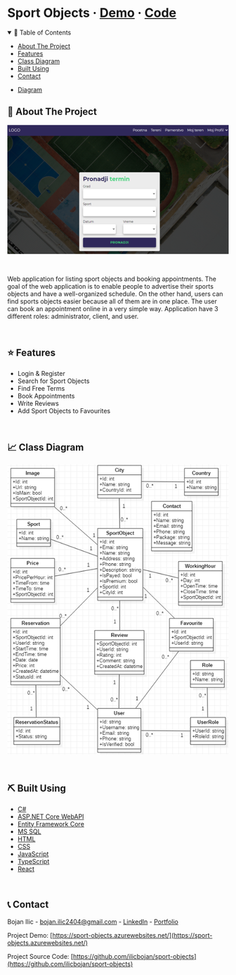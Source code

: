 # Sport Objects · [Demo](https://sport-objects.azurewebsites.net/) · [Code](https://github.com/ilicbojan/sport-objects)

<!-- TABLE OF CONTENTS -->
<details open="open">
  <summary>📝 Table of Contents</summary>
  <ul>
    <li><a href="#about">About The Project</a></li>
    <li><a href="#features">Features</a></li>
    <li><a href="#diagram">Class Diagram</a></li>
    <li><a href="#built-using">Built Using</a></li>
    <li><a href="#contact">Contact</a></li>
  </ul>
</details>

- [Diagram](#diagram)
  <br>

<!-- ABOUT THE PROJECT -->

## 🧐 About The Project <a name="about"></a>

![Demo Image](/WebUI/client-app/public/assets/demo.png/?raw=true 'Demo Image')

<br>

Web application for listing sport objects and booking appointments. The goal of the web application is to enable people to advertise their sports objects and have a well-organized schedule. On the other hand, users can find sports objects easier because all of them are in one place. The user can book an appointment online in a very simple way. Application have 3 different roles: administrator, client, and user.

<br>

## ⭐️ Features <a name="features"></a>

- Login & Register
- Search for Sport Objects
- Find Free Terms
- Book Appointments
- Write Reviews
- Add Sport Objects to Favourites

<br>

## 📈 Class Diagram <a name="diagram"></a>

![Demo Image](/WebUI/client-app/public/assets/diagram.png/?raw=true 'Demo Image')

<br>

## ⛏️ Built Using

- [C#](https://docs.microsoft.com/en-us/dotnet/csharp/)
- [ASP.NET Core WebAPI](https://docs.microsoft.com/en-us/aspnet/core/web-api/?view=aspnetcore-5.0)
- [Entity Framework Core](https://docs.microsoft.com/en-us/ef/)
- [MS SQL](https://www.microsoft.com/en-us/sql-server/sql-server-2019)
- [HTML](https://www.w3schools.com/html/)
- [CSS](https://www.w3schools.com/css/default.asp)
- [JavaScript](https://developer.mozilla.org/en-US/docs/Web/JavaScript)
- [TypeScript](https://www.typescriptlang.org/)
- [React](https://reactjs.org/)

<br>

<!-- CONTACT -->

## 📞 Contact

Bojan Ilic - bojan.ilic2404@gmail.com - [LinkedIn](https://www.linkedin.com/in/ilic-bojan/) - [Portfolio](https://ilicbojan.com)

Project Demo: [https://sport-objects.azurewebsites.net/](https://sport-objects.azurewebsites.net/)

Project Source Code: [https://github.com/ilicbojan/sport-objects](https://github.com/ilicbojan/sport-objects)
